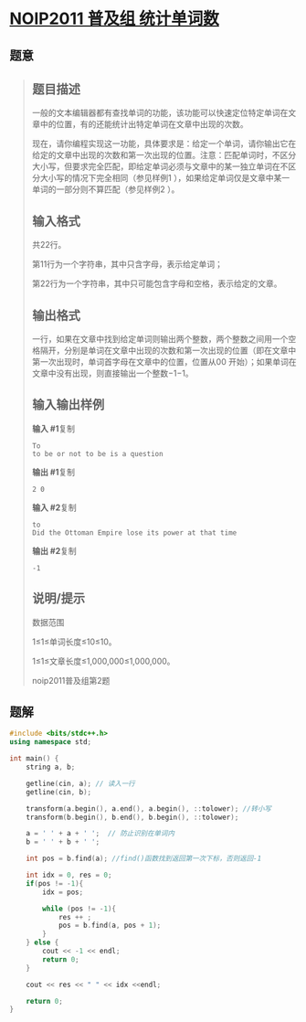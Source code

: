 #  [NOIP2011 普及组 统计单词数](https://www.luogu.com.cn/problem/P1308)

## 题意

>   ## 题目描述
>
>   一般的文本编辑器都有查找单词的功能，该功能可以快速定位特定单词在文章中的位置，有的还能统计出特定单词在文章中出现的次数。
>
>   现在，请你编程实现这一功能，具体要求是：给定一个单词，请你输出它在给定的文章中出现的次数和第一次出现的位置。注意：匹配单词时，不区分大小写，但要求完全匹配，即给定单词必须与文章中的某一独立单词在不区分大小写的情况下完全相同（参见样例1 ），如果给定单词仅是文章中某一单词的一部分则不算匹配（参见样例2 ）。
>
>   ## 输入格式
>
>   共22行。
>
>   第11行为一个字符串，其中只含字母，表示给定单词；
>
>   第22行为一个字符串，其中只可能包含字母和空格，表示给定的文章。
>
>   ## 输出格式
>
>   一行，如果在文章中找到给定单词则输出两个整数，两个整数之间用一个空格隔开，分别是单词在文章中出现的次数和第一次出现的位置（即在文章中第一次出现时，单词首字母在文章中的位置，位置从00 开始）；如果单词在文章中没有出现，则直接输出一个整数−1−1。
>
>   ## 输入输出样例
>
>   **输入 #1**复制
>
>   ```
>   To
>   to be or not to be is a question
>   ```
>
>   **输出 #1**复制
>
>   ```
>   2 0
>   ```
>
>   **输入 #2**复制
>
>   ```
>   to
>   Did the Ottoman Empire lose its power at that time
>   ```
>
>   **输出 #2**复制
>
>   ```
>   -1
>   ```
>
>   ## 说明/提示
>
>   数据范围
>
>   1≤1≤单词长度≤10≤10。
>
>   1≤1≤文章长度≤1,000,000≤1,000,000。
>
>   noip2011普及组第2题

## 题解



```c++
#include <bits/stdc++.h>
using namespace std;

int main() {
    string a, b;

    getline(cin, a); // 读入一行
    getline(cin, b);

    transform(a.begin(), a.end(), a.begin(), ::tolower); //转小写
    transform(b.begin(), b.end(), b.begin(), ::tolower);

    a = ' ' + a + ' ';  // 防止识别在单词内
    b = ' ' + b + ' ';

    int pos = b.find(a); //find()函数找到返回第一次下标，否则返回-1

    int idx = 0, res = 0;
    if(pos != -1){
        idx = pos;

        while (pos != -1){
            res ++ ;
            pos = b.find(a, pos + 1);
        }
    } else {
        cout << -1 << endl;
        return 0;
    }

    cout << res << " " << idx <<endl;

    return 0;
}
```



```python3

```

